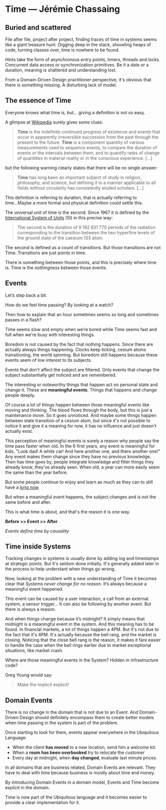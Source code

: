 # Time — Jérémie Chassaing

## Buried and scattered

File after file, project after project, finding traces of time in systems seems like a giant treasure hunt. Digging deep in the stack, shoveling heaps of code, turning classes over, time is nowhere to be found.

Hints take the form of asynchronous entry points, timers, threads and locks. Concurrent data access or synchronization primitives. Be it a date or a duration, meaning is shattered and understanding lost.

From a Domain-Driven Design practitioner perspective, it's obvious that there is something missing. A disturbing lack of model.
 
## The essence of Time

Everyone knows what time is, but… giving a definition is not so easy.

A glimpse at [Wikipedia](https://en.wikipedia.org/wiki/Time) surely gives some clues:

> **Time** is the indefinite continued progress of existence and events that occur in apparently irreversible succession from the past through the present to the future. **Time** is a component quantity of various measurements used to sequence events, to compare the duration of events or the intervals between them, and to quantify rates of change of quantities in material reality or in the conscious experience. \[…\]

but the following warning clearly states that there will be no single answer:

> **Time** has long been an important subject of study in religion, philosophy, and science, but defining it in a manner applicable to all fields without circularity has consistently eluded scholars. \[…\]

This definition is referring to duration, that is actually referring to time...Maybe a more formal and physical definition could settle this.

The universal unit of time is the second. Since 1967 it is defined by the [International System of Units](https://www.bipm.org/en/publications/si-brochure/second.html) (SI) in this precise way:

> The second is the duration of 9 192 631 770 periods of the radiation corresponding to the transition between the two hyperfine levels of the ground state of the caesium 133 atom.

The second is defined as a count of transitions. But those transitions are not Time. Transitions are just points in time.

There is something between those points, and this is precisely where time is. Time is the *nothingness* between those events. 

## Events

Let’s step back a bit.
 
How do we feel time passing? By looking at a watch?
 
Then how to explain that an hour sometimes seems so long and sometimes passes in a flash?
 
Time seems slow and empty when we’re bored while Time seems fast and full when we're busy with interesting things. 

Boredom is not caused by the fact that nothing happens. Since there are actually always things happening. Clocks keep ticking, cesium atoms transitioning, the world spinning. But boredom still happens because these events seem of low interest to its subjects.

Events that don't affect the subject are filtered. Only events that change the subject substantially get noticed and are remembered.

The interesting or noteworthy things that happen act on personal state and change it. These are **meaningful events**. Things that happens and change people deeply.

Of course a lot of things happen between those meaningful events like moving and thinking. The blood flows through the body, but this is just a maintenance move. So it goes unnoticed. And maybe some things happen between state transition of a cesium atom, but since it's not possible to notice it and give it a meaning for now, it has no influence and just doesn't actually exist.

This perception of meaningful events is surely a reason why people say the time pass faster when old. In the 6 first years, any event is meaningful for kids. "Look dad! A white car! And here another one, and there another one!" Any event makes them change since they have no previous knowledge. Then has time goes by, people integrate knowledge and filter things they already know, they’ve already seen. When old, a year can more easily seem the same than the year before.

But some people continue to enjoy and learn as much as they can to still have a [long now](http://longnow.org/essays/big-here-long-now/).

But when a meaningful event happens, the subject changes and is not the same before and after.

This is what time is about, and that's the reason it is one way.

**Before >> Event >> After**

*Events define time by causality*

## Time inside Systems

Tracking changes in systems is usually done by adding log and timestamps at strategic points. But it's seldom done initially. It's generally added later in the process to help understant when things go wrong.

Now, looking at the problem with a new understanding of Time it becomes clear that *Systems never change for no reason*. It’s always because a meaningful event happened.

This event can be caused by a user interaction, a call from an external system, a sensor trigger… It can also be following by another event. But there is always a reason. 

And when things change because it’s midnight? It simply means that midnight is a meaningful event in the system. And this meaning has to be found. In financial markets, a lot of things happen a 4PM. But it's not due to the fact that it's 4PM. It's actually because the bell rang, and the market is closing. Noticing that the close bell rang is the reason, it makes it fare easier to handle the case when the bell rings earlier due to market exceptional situations, like market crash.

Where are those meaningful events in the System? Hidden in infrastructure code?
 
Greg Young would say:

> Make the implicit explicit!

## Domain Events
 
There is no change in the domain that is not due to an Event. And Domain-Driven Design should definitely encompass them to create better models when time passing in the system is part of the problem.

Once starting to look for them, events appear everywhere in the Ubiquitous Language:

* When the client **has moved** to a new location, send him a welcome kit.
* When a **room has been overbooked** try to relocate the customer
* Every day at midnight, when **day changed**, evaluate last minute prices.

In all domains that are business related, Domain Events are relevant. They have to deal with time because business is mostly about time and money.

By introducing Domain Events in a domain model, Events and Time become explicit in the domain.

Time is now part of the Ubiquitous language and it becomes easier to provide a clear implementation for it.
